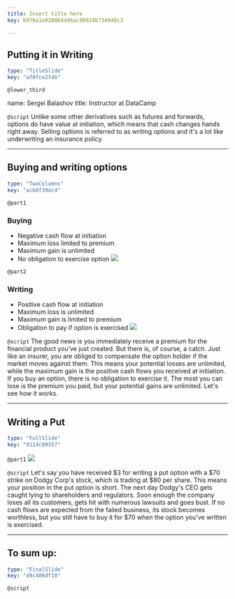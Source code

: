 ```yaml
---
title: Insert title here
key: b970a1e028064496ac90924b734940c3

---
```

## Putting it in Writing

```yaml
type: "TitleSlide"
key: "af0fce2fdb"
```

`@lower_third`

name: Sergei Balashov
title: Instructor at DataCamp


`@script`
Unlike some other derivatives such as futures and forwards, options do have value at initiation, which means that cash changes hands right away. Selling options is referred to as writing options and it's a lot like underwriting an insurance policy.


---
## Buying and writing options

```yaml
type: "TwoColumns"
key: "acb0f39ac4"
```

`@part1`
### Buying

- Negative cash flow at initiation
- Maximum loss limited to premium
- Maximum gain is unlimited
- No obligation to exercise option
![](https://assets.datacamp.com/production/repositories/4160/datasets/7e364cd29333c22602942ae1ec4e20b3bcd27b1c/alone-bills-cash-1435192.jpg)


`@part2`
### Writing
- Positive cash flow at initiation
- Maximum loss is unlimited
- Maximum gain is limited to premium
- Obligation to pay if option is exercised
![](https://assets.datacamp.com/production/repositories/4160/datasets/cbb52f3a6b446d444560db0ae89069f595618d57/bind-blank-blank-page-315790.jpg)


`@script`
The good news is you immediately receive a premium for the financial product you’ve just created. But there is, of course, a catch. Just like an insurer, you are obliged to compensate the option holder if the market moves against them. This means your potential losses are unlimited, while the maximum gain is the positive cash flows you received at initiation. If you buy an option, there is no obligation to exercise it. The most you can lose is the premium you paid, but your potential gains are unlimited. Let's see how it works.


---
## Writing a Put

```yaml
type: "FullSlide"
key: "9114c89357"
```

`@part1`
![](https://assets.datacamp.com/production/repositories/4160/datasets/b2a6119793c771f2f165c81cb767556f891d9ef1/Screenshot%202018-11-29%20at%2001.23.09.png)


`@script`
Let's say you have received $3 for writing a put option with a $70 strike on Dodgy Corp's stock, which is trading at $80 per share. This means your position in the put option is short. The next day Dodgy's CEO gets caught lying to shareholders and regulators. Soon enough the company loses all its customers, gets hit with numerous lawsuits and goes bust. If no cash flows are expected from the failed business, its stock becomes worthless, but you still have to buy it for $70 when the option you've written is exercised.


---
## To sum up:






```yaml
type: "FinalSlide"
key: "d9c406df10"
```

`@script`


